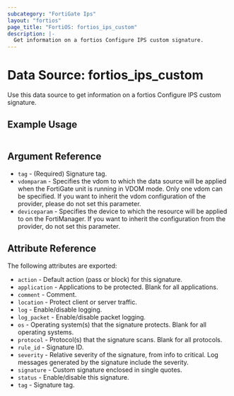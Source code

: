 ```yaml
---
subcategory: "FortiGate Ips"
layout: "fortios"
page_title: "FortiOS: fortios_ips_custom"
description: |-
  Get information on a fortios Configure IPS custom signature.
---
```


# Data Source: fortios_ips_custom
Use this data source to get information on a fortios Configure IPS custom signature.


## Example Usage

```hcl

```

## Argument Reference

* `tag` - (Required) Signature tag.
* `vdomparam` - Specifies the vdom to which the data source will be applied when the FortiGate unit is running in VDOM mode. Only one vdom can be specified. If you want to inherit the vdom configuration of the provider, please do not set this parameter.
* `deviceparam` - Specifies the device to which the resource will be applied to on the FortiManager. If you want to inherit the configuration from the provider, do not set this parameter.

## Attribute Reference

The following attributes are exported:

* `action` - Default action (pass or block) for this signature.
* `application` - Applications to be protected. Blank for all applications.
* `comment` - Comment.
* `location` - Protect client or server traffic.
* `log` - Enable/disable logging.
* `log_packet` - Enable/disable packet logging.
* `os` - Operating system(s) that the signature protects. Blank for all operating systems.
* `protocol` - Protocol(s) that the signature scans. Blank for all protocols.
* `rule_id` - Signature ID.
* `severity` - Relative severity of the signature, from info to critical. Log messages generated by the signature include the severity.
* `signature` - Custom signature enclosed in single quotes.
* `status` - Enable/disable this signature.
* `tag` - Signature tag.
